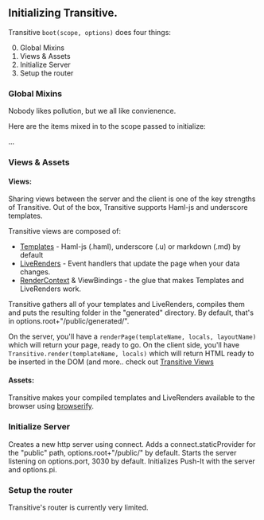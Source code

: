 ## Initializing Transitive.

Transitive `boot(scope, options)` does four things:

  0. Global Mixins
  1. Views & Assets
  2. Initialize Server 
  3. Setup the router

### Global Mixins

Nobody likes pollution, but we all like convienence.

Here are the items mixed in to the scope passed to initialize:

  ...


### Views & Assets

#### Views:

Sharing views between the server and the client is one of the key strengths of Transitive.  Out of the box, Transitive supports Haml-js and underscore templates.

Transitive views are composed of:

 * [Templates](views.html#templates) - Haml-js (.haml), underscore (.u)  or markdown (.md) by default
 * [LiveRenders](views.html#liveRender) - Event handlers that update the page when your data changes.
 * [RenderContext](views.html#renderContext) & ViewBindings - the glue that makes Templates and LiveRenders work. 

Transitive gathers all of your templates and LiveRenders, compiles them and puts the resulting folder in the "generated" directory. By default, that's in options.root+"/public/generated/".   

On the server, you'll have a `renderPage(templateName, locals, layoutName)` which will return your page, ready to go.  On the client side, you'll have `Transitive.render(templateName, locals)` which will return HTML ready to be inserted in the DOM (and more.. check out [Transitive Views](views.html)

####  Assets:

Transitive makes your compiled templates and LiveRenders available to the browser using [browserify](https://github.com/substack/node-browserify).

### Initialize Server

Creates a new http server using connect. Adds a connect.staticProvider for the "public" path, options.root+"/public/" by default.  Starts the server listening on options.port, 3030 by default. Initializes Push-It with the server and options.pi. 

### Setup the router

Transitive's router is currently very limited.
